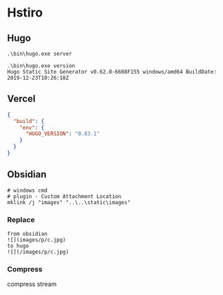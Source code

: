 # Hstiro

## Hugo

```shell
.\bin\hugo.exe server
```

```shell
.\bin\hugo.exe version
Hugo Static Site Generator v0.62.0-6608F155 windows/amd64 BuildDate: 2019-12-23T10:26:18Z
```

## Vercel

```vercel.json
{
  "build": {
    "env": {
      "HUGO_VERSION": "0.83.1"
    }
  }
}
```

## Obsidian

```shell
# windows cmd
# plugin - Custom Attachment Location
mklink /j "images" "..\..\static\images"
```

### Replace

```
from obsidian
![](images/p/c.jpg)
to hugo
![](/images/p/c.jpg)
```

### Compress

compress stream
